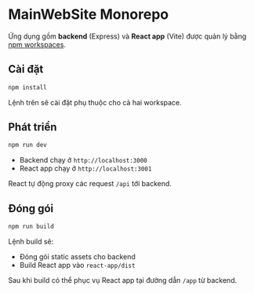 # MainWebSite Monorepo

Ứng dụng gồm **backend** (Express) và **React app** (Vite) được quản lý bằng [npm workspaces](https://docs.npmjs.com/cli/v8/using-npm/workspaces).

## Cài đặt

```bash
npm install
```

Lệnh trên sẽ cài đặt phụ thuộc cho cả hai workspace.

## Phát triển

```bash
npm run dev
```

- Backend chạy ở `http://localhost:3000`
- React app chạy ở `http://localhost:3001`

React tự động proxy các request `/api` tới backend.

## Đóng gói

```bash
npm run build
```

Lệnh build sẽ:
- Đóng gói static assets cho backend
- Build React app vào `react-app/dist`

Sau khi build có thể phục vụ React app tại đường dẫn `/app` từ backend.
